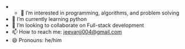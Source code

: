 - - 👀 I’m interested in programming, algorithms, and problem solving
- 🌱 I’m currently learning python 
- 💞️ I’m looking to collaborate on Full-stack development
- 📫 How to reach me: jeevanjj004@gmail.com
- 😄 Pronouns: he/him
  

<!---
jeevanjj004/jeevanjj004 is a ✨ special ✨ repository because its `README.md` (this file) appears on your GitHub profile.
You can click the Preview link to take a look at your changes.
--->
